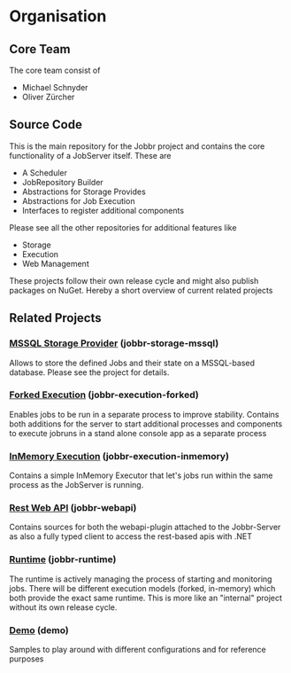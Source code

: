 # Organisation

## Core Team

The core team consist of

* Michael Schnyder
* Oliver Zürcher

## Source Code

This is the main repository for the Jobbr project and contains the core functionality of a JobServer itself. These are

* A Scheduler
* JobRepository Builder
* Abstractions for Storage Provides
* Abstractions for Job Execution
* Interfaces to register additional components

Please see all the other repositories for additional features like

* Storage
* Execution
* Web Management

These projects follow their own release cycle and might also publish packages on NuGet. Hereby a short overview of current related projects

## Related Projects

### [MSSQL Storage Provider](https://github.com/jobbrIO/jobbr-storage-mssql) (jobbr-storage-mssql)

Allows to store the defined Jobs and their state on a MSSQL-based database. Please see the project for details.

### [Forked Execution](https://github.com/jobbrIO/jobbr-execution-forked) (jobbr-execution-forked)

Enables jobs to be run in a separate process to improve stability. Contains both additions for the server to start additional processes and components to execute jobruns in a stand alone console app as a separate process

### [InMemory Execution](https://github.com/jobbrIO/jobbr-execution-inmemory) (jobbr-execution-inmemory)

Contains a simple InMemory Executor that let's jobs run within the same process as the JobServer is running.

### [Rest Web API](https://github.com/jobbrIO/jobbr-webapi) (jobbr-webapi)

Contains sources for both the webapi-plugin attached to the Jobbr-Server as also a fully typed client to access the rest-based apis with .NET

### [Runtime](https://github.com/jobbrIO/jobbr-runtime) (jobbr-runtime)

The runtime is actively managing the process of starting and monitoring jobs. There will be different execution models (forked, in-memory) which both provide the exact same runtime. This is more like an "internal" project without its own release cycle.

### [Demo](https://github.com/jobbrIO/demo) (demo)

Samples to play around with different configurations and for reference purposes